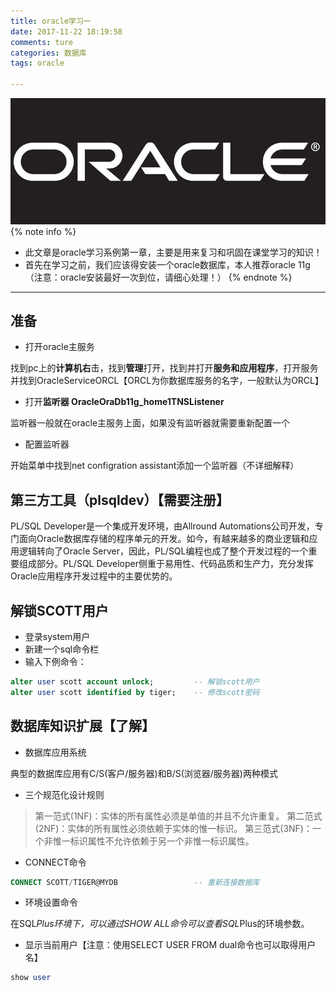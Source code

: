 ```yaml
---
title: oracle学习一
date: 2017-11-22 18:19:58
comments: ture
categories: 数据库
tags: oracle

---
```


![](https://github.com/aqqje/Personal-repository/raw/master/images/oracle1.jpg "oracle1")<br/>
{% note info %}
- 此文章是oracle学习系例第一章，主要是用来复习和巩固在课堂学习的知识！
- 首先在学习之前，我们应该得安装一个oracle数据库，本人推荐oracle 11g（注意：oracle安装最好一次到位，请细心处理！）
{% endnote %}
<!-- more -->

-------------------

## 准备

- 打开oracle主服务

找到pc上的**计算机右**击，找到**管理**打开，找到并打开**服务和应用程序**，打开服务并找到OracleServiceORCL【ORCL为你数据库服务的名字，一般默认为ORCL】

- 打开**监听器 OracleOraDb11g_home1TNSListener**

监听器一般就在oracle主服务上面，如果没有监听器就需要重新配置一个

- 配置监听器

开始菜单中找到net configration assistant添加一个监听器（不详细解释）

## 第三方工具（plsqldev）【需要注册】

PL/SQL Developer是一个集成开发环境，由Allround Automations公司开发，专门面向Oracle数据库存储的程序单元的开发。如今，有越来越多的商业逻辑和应用逻辑转向了Oracle Server，因此，PL/SQL编程也成了整个开发过程的一个重要组成部分。PL/SQL Developer侧重于易用性、代码品质和生产力，充分发挥Oracle应用程序开发过程中的主要优势的。

## 解锁SCOTT用户

- 登录system用户
- 新建一个sql命令栏
- 输入下例命令：

```sql
alter user scott account unlock;         -- 解锁scott用户
alter user scott identified by tiger;	 -- 修改scott密码	
```


## 数据库知识扩展【了解】

- 数据库应用系统

典型的数据库应用有C/S(客户/服务器)和B/S(浏览器/服务器)两种模式

- 三个规范化设计规则

>第一范式(1NF)：实体的所有属性必须是单值的并且不允许重复。
>第二范式(2NF)：实体的所有属性必须依赖于实体的惟一标识。
>第三范式(3NF)：一个非惟一标识属性不允许依赖于另一个非惟一标识属性。

- CONNECT命令

```sql
CONNECT SCOTT/TIGER@MYDB                 -- 重新连接数据库
```

- 环境设置命令

在SQL*Plus环境下，可以通过SHOW ALL命令可以查看SQL*Plus的环境参数。

- 显示当前用户【注意：使用SELECT USER FROM dual命令也可以取得用户名】
	
```sql
show user
```


